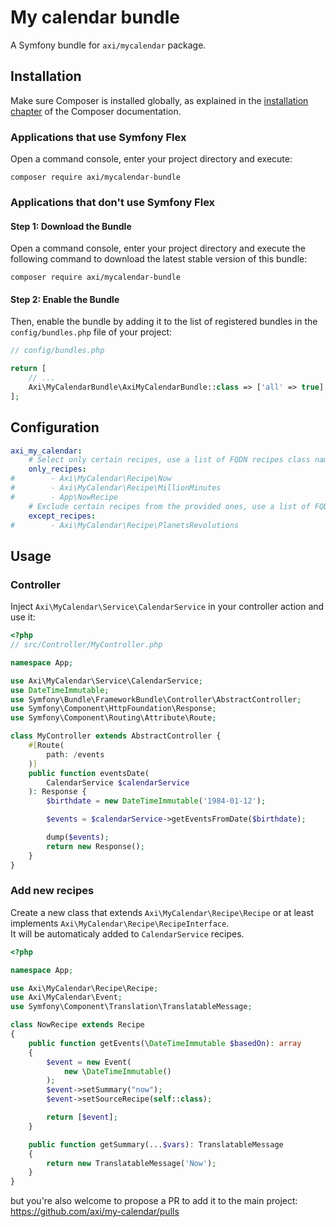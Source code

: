 # My calendar bundle
A Symfony bundle for ```axi/mycalendar``` package.

## Installation

Make sure Composer is installed globally, as explained in the
[installation chapter](https://getcomposer.org/doc/00-intro.md)
of the Composer documentation.

### Applications that use Symfony Flex

Open a command console, enter your project directory and execute:

```console
composer require axi/mycalendar-bundle
```

### Applications that don't use Symfony Flex

#### Step 1: Download the Bundle

Open a command console, enter your project directory and execute the
following command to download the latest stable version of this bundle:

```console
composer require axi/mycalendar-bundle
```

#### Step 2: Enable the Bundle

Then, enable the bundle by adding it to the list of registered bundles
in the `config/bundles.php` file of your project:

```php
// config/bundles.php

return [
    // ...
    Axi\MyCalendarBundle\AxiMyCalendarBundle::class => ['all' => true],
];
```

## Configuration
```yaml
axi_my_calendar:
    # Select only certain recipes, use a list of FQDN recipes class names
    only_recipes:
#        - Axi\MyCalendar\Recipe\Now
#        - Axi\MyCalendar\Recipe\MillionMinutes
#        - App\NowRecipe
    # Exclude certain recipes from the provided ones, use a list of FQDN recipes class names
    except_recipes:
#        - Axi\MyCalendar\Recipe\PlanetsRevolutions

```

## Usage
### Controller
Inject ```Axi\MyCalendar\Service\CalendarService``` in your controller action and use it:

```php
<?php
// src/Controller/MyController.php

namespace App;

use Axi\MyCalendar\Service\CalendarService;
use DateTimeImmutable;
use Symfony\Bundle\FrameworkBundle\Controller\AbstractController;
use Symfony\Component\HttpFoundation\Response;
use Symfony\Component\Routing\Attribute\Route;

class MyController extends AbstractController {
    #[Route(
        path: /events
    )]
    public function eventsDate(
        CalendarService $calendarService
    ): Response {
        $birthdate = new DateTimeImmutable('1984-01-12');

        $events = $calendarService->getEventsFromDate($birthdate);

        dump($events);
        return new Response();
    }
}
```

### Add new recipes
Create a new class that extends ```Axi\MyCalendar\Recipe\Recipe``` or at least implements ```Axi\MyCalendar\Recipe\RecipeInterface```.  
It will be automaticaly added to ```CalendarService``` recipes.

```php
<?php

namespace App;

use Axi\MyCalendar\Recipe\Recipe;
use Axi\MyCalendar\Event;
use Symfony\Component\Translation\TranslatableMessage;

class NowRecipe extends Recipe
{
    public function getEvents(\DateTimeImmutable $basedOn): array
    {
        $event = new Event(
            new \DateTimeImmutable()
        );
        $event->setSummary("now");
        $event->setSourceRecipe(self::class);

        return [$event];
    }

    public function getSummary(...$vars): TranslatableMessage
    {
        return new TranslatableMessage('Now');
    }
}
```
but you're also welcome to propose a PR to add it to the main project: https://github.com/axi/my-calendar/pulls
